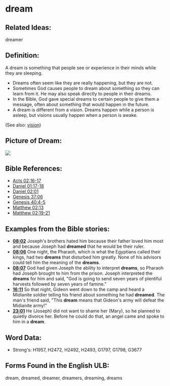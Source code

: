 # dream

## Related Ideas:

dreamer

## Definition:

A dream is something that people see or experience in their minds while they are sleeping.

* Dreams often seem like they are really happening, but they are not.
* Sometimes God causes people to dream about something so they can learn from it. He may also speak directly to people in their dreams.
* In the Bible, God gave special dreams to certain people to give them a message, often about something that would happen in the future.
* A dream is different from a vision. Dreams happen while a person is asleep, but visions usually happen when a person is awake.

(See also: [vision](../other/vision.md))

## Picture of Dream:

<a href="https://content.bibletranslationtools.org/WycliffeAssociates/en_tw/raw/branch/master/PNGs/d/Dream.png"><img src="https://content.bibletranslationtools.org/WycliffeAssociates/en_tw/raw/branch/master/PNGs/d/Dream.png" ></a>

## Bible References:

* [Acts 02:16-17](rc://en/tn/help/act/02/16)
* [Daniel 01:17-18](rc://en/tn/help/dan/01/17)
* [Daniel 02:01](rc://en/tn/help/dan/02/01)
* [Genesis 37:06](rc://en/tn/help/gen/37/06)
* [Genesis 40:4-5](rc://en/tn/help/gen/40/04)
* [Matthew 02:13](rc://en/tn/help/mat/02/13)
* [Matthew 02:19-21](rc://en/tn/help/mat/02/19)

## Examples from the Bible stories:

* __[08:02](rc://en/tn/help/obs/08/02)__ Joseph's brothers hated him because their father loved him most and because Joseph had __dreamed__ that he would be their ruler.
* __[08:06](rc://en/tn/help/obs/08/06)__ One night, the Pharaoh, which is what the Egyptians called their kings, had two __dreams__ that disturbed him greatly. None of his advisors could tell him the meaning of the __dreams__.
* __[08:07](rc://en/tn/help/obs/08/07)__ God had given Joseph the ability to interpret __dreams__, so Pharaoh had Joseph brought to him from the prison. Joseph interpreted the __dreams__ for him and said, "God is going to send seven years of plentiful harvests followed by seven years of famine."
* __[16:11](rc://en/tn/help/obs/16/11)__ So that night, Gideon went down to the camp and heard a Midianite soldier telling his friend about something he had __dreamed__. The man's friend said, "This __dream__ means that Gideon's army will defeat the Midianite army!"
* __[23:01](rc://en/tn/help/obs/23/01)__ He (Joseph) did not want to shame her (Mary), so he planned to quietly divorce her. Before he could do that, an angel came and spoke to him in a __dream__.

## Word Data:

* Strong's: H1957, H2472, H2492, H2493, G1797, G1798, G3677

## Forms Found in the English ULB:

dream, dreamed, dreamer, dreamers, dreaming, dreams
